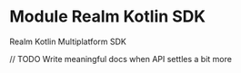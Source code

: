 # Module Realm Kotlin SDK

Realm Kotlin Multiplatform SDK

// TODO Write meaningful docs when API settles a bit more


